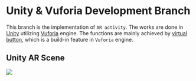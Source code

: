 # Unity & Vuforia Development Branch
This branch is the implementation of ```AR activity```. The works are done in [Unity](https://unity.com/) utilizing [Vuforia](https://developer.vuforia.com/) engine. The functions are mainly achieved by [virtual button](https://library.vuforia.com/content/vuforia-library/en/articles/Solution/How-To-Implement-Virtual-Buttons.html), which is a build-in feature in ```Vuforia``` engine.   
## Unity AR Scene
![](https://github.com/ZeyuKeithFu/drumstAR/blob/master/assets/UnityDev.png)
